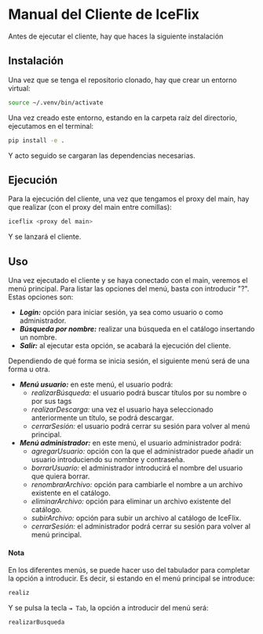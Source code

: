 # Manual del Cliente de IceFlix

Antes de ejecutar el cliente, hay que haces la siguiente instalación

## Instalación

Una vez que se tenga el repositorio clonado, hay que crear un entorno virtual:
```bash
source ~/.venv/bin/activate
```
Una vez creado este entorno, estando en la carpeta raíz del directorio, ejecutamos en el terminal:

```bash
pip install -e .
```
Y acto seguido se cargaran las dependencias necesarias.

## Ejecución
Para la ejecución del cliente, una vez que tengamos el proxy del main, hay que realizar (con el proxy del main entre comillas):
```bash
iceflix <proxy del main>
```
Y se lanzará el cliente.
## Uso
Una vez ejecutado el cliente y se haya conectado con el main, veremos el menú principal. Para listar las opciones del menú, basta con introducir "?". Estas opciones son:

* ***Login:***
opción para iniciar sesión, ya sea como usuario o como administrador. 
* ***Búsqueda por nombre:*** realizar una búsqueda en el catálogo insertando un nombre.
* ***Salir:*** al ejecutar esta opción, se acabará la ejecución del cliente.

Dependiendo de qué forma se inicia sesión, el siguiente menú será de una forma u otra.
* ***Menú usuario:*** en este menú, el usuario podrá:
    * *realizarBúsqueda:* el usuario podrá buscar títulos por su nombre o por sus tags
    * *realizarDescarga:* una vez el usuario haya seleccionado anteriormente un título, se podrá descargar.
    * *cerrarSesión:* el usuario podrá cerrar su sesión para volver al menú principal.
* ***Menú administrador:*** en este menú, el usuario administrador podrá:
    * *agregarUsuario:* opción con la que el administrador puede añadir un usuario introduciendo su nombre y contraseña.
    * *borrarUsuario:* el administrador introducirá el nombre del usuario que quiera borrar.
    * *renombrarArchivo:* opción para cambiarle el nombre a un archivo existente en el catálogo.
    * *eliminarArchivo:* opción para eliminar un archivo existente del catálogo.
    * *subirArchivo:* opción para subir un archivo al catálogo de IceFlix.
    * *cerrarSesión:* el administrador podrá cerrar su sesión para volver al menú principal.

#### Nota
En los diferentes menús, se puede hacer uso del tabulador para completar la opción a introducir. Es decir, si estando en el menú principal se introduce:
```bash
realiz
```
Y se pulsa la tecla ``⇥ Tab``, la opción a introducir del menú será:
```bash
realizarBusqueda
```
